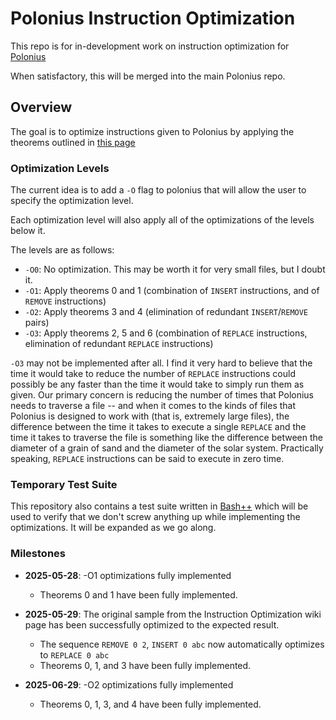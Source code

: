 # Polonius Instruction Optimization

This repo is for in-development work on instruction optimization for [Polonius](https://github.com/rail5/polonius)

When satisfactory, this will be merged into the main Polonius repo.

## Overview

The goal is to optimize instructions given to Polonius by applying the theorems outlined in [this page](https://github.com/rail5/polonius/wiki/Instruction-Optimization)

### Optimization Levels

The current idea is to add a `-O` flag to polonius that will allow the user to specify the optimization level.

Each optimization level will also apply all of the optimizations of the levels below it.

The levels are as follows:

- `-O0`: No optimization. This may be worth it for very small files, but I doubt it.
- `-O1`: Apply theorems 0 and 1 (combination of `INSERT` instructions, and of `REMOVE` instructions)
- `-O2`: Apply theorems 3 and 4 (elimination of redundant `INSERT`/`REMOVE` pairs)
- `-O3`: Apply theorems 2, 5 and 6 (combination of `REPLACE` instructions, elimination of redundant `REPLACE` instructions)

`-O3` may not be implemented after all. I find it very hard to believe that the time it would take to reduce the number of `REPLACE` instructions could possibly be any faster than the time it would take to simply run them as given. Our primary concern is reducing the number of times that Polonius needs to traverse a file -- and when it comes to the kinds of files that Polonius is designed to work with (that is, extremely large files), the difference between the time it takes to execute a single `REPLACE` and the time it takes to traverse the file is something like the difference between the diameter of a grain of sand and the diameter of the solar system. Practically speaking, `REPLACE` instructions can be said to execute in zero time.

### Temporary Test Suite

This repository also contains a test suite written in [Bash++](https://bpp.sh) which will be used to verify that we don't screw anything up while implementing the optimizations. It will be expanded as we go along.


### Milestones

 - **2025-05-28**: -O1 optimizations fully implemented
   - Theorems 0 and 1 have been fully implemented.

 - **2025-05-29**: The original sample from the Instruction Optimization wiki page has been successfully optimized to the expected result.
   - The sequence `REMOVE 0 2`, `INSERT 0 abc` now automatically optimizes to `REPLACE 0 abc`
   - Theorems 0, 1, and 3 have been fully implemented.

 - **2025-06-29**: -O2 optimizations fully implemented
   - Theorems 0, 1, 3, and 4 have been fully implemented.
